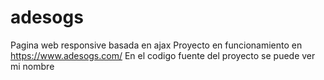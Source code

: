# adesogs
Pagina web responsive basada en ajax
Proyecto en funcionamiento en https://www.adesogs.com/
En el codigo fuente del proyecto se puede ver mi nombre
